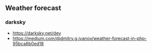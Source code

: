 ## Weather forecast

### darksky

- https://darksky.net/dev
- https://medium.com/@dmitry.g.ivanov/weather-forecast-in-php-95bca6b0ed18
